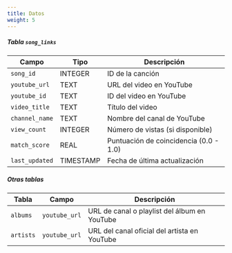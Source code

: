 ```yaml
---
title: Datos
weight: 5
---
```


##### Tabla `song_links`
|Campo|Tipo|Descripción|
|---|---|---|
|`song_id`|INTEGER|ID de la canción|
|`youtube_url`|TEXT|URL del video en YouTube|
|`youtube_id`|TEXT|ID del video en YouTube|
|`video_title`|TEXT|Título del video|
|`channel_name`|TEXT|Nombre del canal de YouTube|
|`view_count`|INTEGER|Número de vistas (si disponible)|
|`match_score`|REAL|Puntuación de coincidencia (0.0 - 1.0)|
|`last_updated`|TIMESTAMP|Fecha de última actualización|
##### Otras tablas
| Tabla     | Campo         | Descripción                                  |
| --------- | ------------- | -------------------------------------------- |
| `albums`  | `youtube_url` | URL de canal o playlist del álbum en YouTube |
| `artists` | `youtube_url` | URL del canal oficial del artista en YouTube |